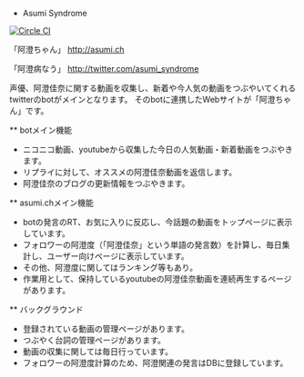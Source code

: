 * Asumi Syndrome

[![Circle CI](https://circleci.com/gh/h3poteto/asumibot.svg?style=shield&circle-token=cd36bb1fa69ad2a84e42356d852c726ccad6d019)](https://circleci.com/gh/h3poteto/asumibot)

「阿澄ちゃん」
http://asumi.ch

「阿澄病なう」
http://twitter.com/asumi_syndrome


声優、阿澄佳奈に関する動画を収集し、新着や今人気の動画をつぶやいてくれるtwitterのbotがメインとなります。
そのbotに連携したWebサイトが「阿澄ちゃん」です。

** botメイン機能

- ニコニコ動画、youtubeから収集した今日の人気動画・新着動画をつぶやきます。
- リプライに対して、オススメの阿澄佳奈動画を返信します。
- 阿澄佳奈のブログの更新情報をつぶやきます。


** asumi.chメイン機能

- botの発言のRT、お気に入りに反応し、今話題の動画をトップページに表示しています。
- フォロワーの阿澄度（「阿澄佳奈」という単語の発言数）を計算し、毎日集計し、ユーザー向けページに表示しています。
- その他、阿澄度に関してはランキング等もあり。
- 作業用として、保持しているyoutubeの阿澄佳奈動画を連続再生するページがあります。


** バックグラウンド
- 登録されている動画の管理ページがあります。
- つぶやく台詞の管理ページがあります。
- 動画の収集に関しては毎日行っています。
- フォロワーの阿澄度計算のため、阿澄関連の発言はDBに登録しています。
